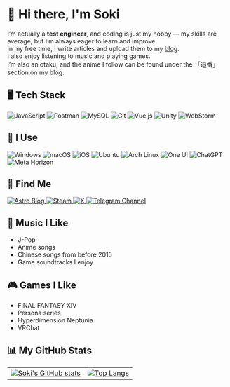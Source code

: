 # 👋 Hi there, I'm Soki

I’m actually a **test engineer**, and coding is just my hobby — my skills are average, but I’m always eager to learn and improve.  
In my free time, I write articles and upload them to my [blog](https://matsusatou.top).  
I also enjoy listening to music and playing games.  
I’m also an otaku, and the anime I follow can be found under the 「追番」 section on my blog.

## 🖥️ Tech Stack

<p align="left">
  <img src="https://img.shields.io/badge/JavaScript-F7DF1E?logo=javascript&logoColor=000" alt="JavaScript" />
  <img src="https://img.shields.io/badge/Postman-FF6C37?logo=postman&logoColor=fff" alt="Postman" />
  <img src="https://img.shields.io/badge/MySQL-4479A1?logo=mysql&logoColor=fff" alt="MySQL" />
  <img src="https://img.shields.io/badge/Git-F05032?logo=git&logoColor=fff" alt="Git" />
  <img src="https://img.shields.io/badge/Vue.js-4FC08D?logo=vue.js&logoColor=fff" alt="Vue.js" />
  <img src="https://img.shields.io/badge/Unity-000000?logo=unity&logoColor=fff" alt="Unity" />
  <img src="https://img.shields.io/badge/WebStorm-000000?logo=webstorm&logoColor=00c4ff" alt="WebStorm" />
</p>

## 🤔 I Use

<p align="left">
  <img src="https://img.shields.io/badge/Windows-0078D6?logo=microsoft&logoColor=fff" alt="Windows" />
  <img src="https://img.shields.io/badge/macOS-000000?logo=apple&logoColor=fff" alt="macOS" />
  <img src="https://img.shields.io/badge/iOS-000000?logo=apple&logoColor=fff" alt="iOS" />
  <img src="https://img.shields.io/badge/Ubuntu-E95420?logo=ubuntu&logoColor=fff" alt="Ubuntu" />
  <img src="https://img.shields.io/badge/Arch%20Linux-1793D1?logo=archlinux&logoColor=fff" alt="Arch Linux" />
  <img src="https://img.shields.io/badge/One%20UI-1428A0?logo=samsung&logoColor=fff" alt="One UI" />
  <img src="https://img.shields.io/badge/ChatGPT-74AA9C?logo=openai&logoColor=fff" alt="ChatGPT" />
  <img src="https://img.shields.io/badge/Meta%20Horizon-0467DF?logo=meta&logoColor=fff" alt="Meta Horizon" />
</p>

## 💮 Find Me

<p align="left">
  <a href="https://matsusatou.top">
    <img src="https://img.shields.io/badge/Blog-0C1222?logo=astro&logoColor=fff" alt="Astro Blog" />
  </a>
  <a href="https://steamcommunity.com/id/SokiSama/">
    <img src="https://img.shields.io/badge/Steam-000000?logo=steam&logoColor=fff" alt="Steam" />
  </a>
  <a href="https://x.com/soki_ruby">
    <img src="https://img.shields.io/badge/X-000000?logo=x&logoColor=fff" alt="X" />
  </a>
  <a href="https://t.me/satoushiro">
    <img src="https://img.shields.io/badge/Telegram-26A5E4?logo=telegram&logoColor=fff" alt="Telegram Channel" />
  </a>
</p>

## 🎵 Music I Like

- J-Pop  
- Anime songs  
- Chinese songs from before 2015  
- Game soundtracks I enjoy  

## 🎮 Games I Like

- FINAL FANTASY XIV    
- Persona series  
- Hyperdimension Neptunia  
- VRChat  


## 📊 My GitHub Stats

<table>
  <tr>
    <td>
      <a href="https://github.com/anuraghazra/github-readme-stats">
        <img src="https://github-readme-stats.vercel.app/api?username=SokiSama" alt="Soki's GitHub stats" />
      </a>
    </td>
    <td>
      <a href="https://github.com/anuraghazra/github-readme-stats">
        <img src="https://github-readme-stats.vercel.app/api/top-langs/?username=SokiSama" alt="Top Langs" />
      </a>
    </td>
  </tr>
</table>
